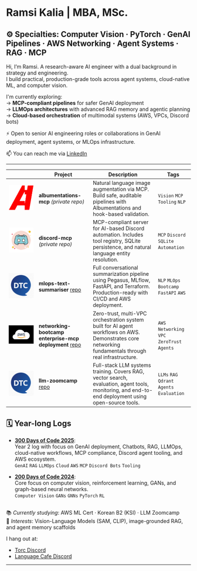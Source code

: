 # Ramsi Kalia | MBA, MSc.

## ⚙️ Specialties: Computer Vision · PyTorch · GenAI Pipelines · AWS Networking · Agent Systems · RAG · MCP

Hi, I’m Ramsi. A research-aware AI engineer with a dual background in strategy and engineering.  
I build practical, production-grade tools across agent systems, cloud-native ML, and computer vision.

I'm currently exploring:  
→ **MCP-compliant pipelines** for safer GenAI deployment  
→ **LLMOps architectures** with advanced RAG memory and agentic planning  
→ **Cloud-based orchestration** of multimodal systems (AWS, VPCs, Discord bots)

⚡ Open to senior AI engineering roles or collaborations in GenAI deployment, agent systems, or MLOps infrastructure.

📫 You can reach me via [LinkedIn](https://www.linkedin.com/in/ramsikalia/)

---

|                                       | Project                                                                                                           | Description                                                                                                                                            | Tags                                          |
| ------------------------------------- | ----------------------------------------------------------------------------------------------------------------- | ------------------------------------------------------------------------------------------------------------------------------------------------------ | --------------------------------------------- |
| ![](./assets/albumentations-icon.png) | **albumentations-mcp** _(private repo)_                                                                           | Natural language image augmentation via MCP. Build safe, auditable pipelines with Albumentations and hook-based validation.                            | `Vision` `MCP` `Tooling` `NLP`                |
| ![](./assets/icons8-discord-100.png)  | **discord-mcp** _(private repo)_                                                                                  | MCP-compliant server for AI-based Discord automation. Includes tool registry, SQLite persistence, and natural language entity resolution.              | `MCP` `Discord` `SQLite` `Automation`         |
| ![](./assets/dtc-logo.png)            | **mlops-text-summariser** [repo](https://github.com/Ramsi-K/mlops-text-summariser)                                | Full conversational summarization pipeline using Pegasus, MLflow, FastAPI, and Terraform. Production-ready with CI/CD and AWS deployment.              | `NLP` `MLOps` `Bootcamp` `FastAPI` `AWS`      |
| ![](./assets/aws-icon.png)            | **networking-bootcamp enterprise-mcp deployment** [repo](https://github.com/Ramsi-K/exp-net-fundamentals-2025-Q2) | Zero-trust, multi-VPC orchestration system built for AI agent workflows on AWS. Demonstrates core networking fundamentals through real infrastructure. | `AWS` `Networking` `VPC` `ZeroTrust` `Agents` |
| ![](./assets/dtc-logo.png)            | **llm-zoomcamp** [repo](https://github.com/Ramsi-K/llm-zoomcamp)                                                  | Full-stack LLM systems training. Covers RAG, vector search, evaluation, agent tools, monitoring, and end-to-end deployment using open-source tools.    | `LLMs` `RAG` `Qdrant` `Agents` `Evaluation`   |

## 🗓 Year-long Logs

- [**300 Days of Code 2025**](https://github.com/Ramsi-K/300-days-of-code_2025):  
  Year 2 log with focus on GenAI deployment, Chatbots, RAG, LLMOps, cloud-native workflows, MCP compliance, Discord agent tooling, and AWS ecosystem.  
  `GenAI` `RAG` `LLMOps` `Cloud` `AWS` `MCP` `Discord Bots` `Tooling`

- [**200 Days of Code 2024**](https://github.com/Ramsi-K/300-days-of-code):  
  Core focus on computer vision, reinforcement learning, GANs, and graph-based neural networks.  
  `Computer Vision` `GANs` `GNNs` `PyTorch` `RL`

##

📚 _Currently studying_: AWS ML Cert · Korean B2 (KSI) · LLM Zoomcamp  
🎯 _Interests_: Vision-Language Models (SAM, CLIP), image-grounded RAG, and agent memory scaffolds

I hang out at:

- [Torc Discord](https://discord.gg/E3NXKRjErh)
- [Language Cafe Discord](https://discord.gg/kS4N58h8tn)

---

<!--
**Ramsi-K/ramsi-k** is a ✨ _special_ ✨ repository because its `README.md` (this file) appears on your GitHub profile.

Here are some ideas to get you started:

- 🔭 I’m currently working on ...
- 🌱 I’m currently learning ...
- 👯 I’m looking to collaborate on ...
- 🤔 I’m looking for help with ...
- 💬 Ask me about ...
- 📫 How to reach me: ...
- 😄 Pronouns: ...
- ⚡ Fun fact: ...
-->
